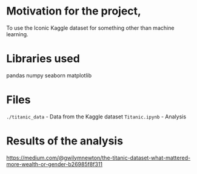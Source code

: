 # Motivation for the project, 
To use the Iconic Kaggle dataset for something other than machine learning. 

# Libraries used
pandas
numpy
seaborn 
matplotlib

# Files
`./titanic_data` - Data from the Kaggle dataset
`Titanic.ipynb` - Analysis

# Results of the analysis
https://medium.com/@gwilymnewton/the-titanic-dataset-what-mattered-more-wealth-or-gender-b26985f8f311
